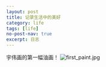 ```yaml
---
layout: post
title: 记录生活中的美好
category: life
tags: [life]
no-post-nav: true
excerpt: 日志
---
```

宇伟画的第一幅油画！
![first_paint.jpg](https://i.loli.net/2020/02/01/43q1GmRSlACvc9W.jpg)